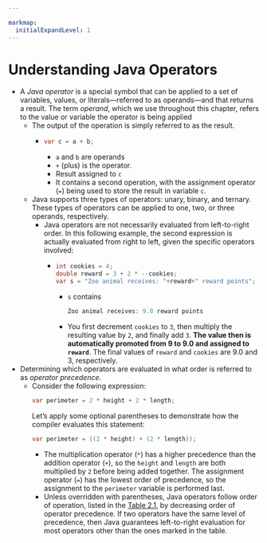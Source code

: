 ```yaml
---

markmap:
  initialExpandLevel: 1
---
```

# **Understanding Java Operators**
- A _Java operator_ is a special symbol that can be applied to a set 
of variables, values, or literals—referred to as operands—and 
that returns a result. The term _operand_, which we use throughout this 
chapter, refers to the value or variable the operator is being applied  
  - The output of the operation is simply referred to as the result.
    - ```java
      var c = a + b;
      ```
      - `a` and `b` are operands
      - `+` (plus) is the operator.
      - Result assigned to `c`
      - It contains a second operation, with the assignment operator (`=`) 
      being used to store the result in variable `c`.
  - Java supports three types of operators: unary, binary, and ternary. 
  These types of operators can be applied to one, two, or three 
  operands, respectively.
    - Java operators are not necessarily evaluated from left-to-right 
    order. In this following example, the second expression is 
    actually evaluated from right to left, given the specific operators 
    involved:
      - ```java
        int cookies = 4;
        double reward = 3 + 2 * --cookies;
        var s = "Zoo animal receives: "+reward+" reward points";
        ```
        - `s` contains
            ```java
            Zoo animal receives: 9.0 reward points
            ```
        - You first decrement `cookies` to `3`, then multiply the resulting value by 
        `2`, and finally add `3`. **The value then is automatically promoted 
        from 9 to 9.0 and assigned to `reward`**. The final values of `reward` 
        and `cookies` are 9.0 and 3, respectively.
- Determining which operators are evaluated in what order is referred 
to as _operator precedence_.
  - Consider the following expression:
    ```java
    var perimeter = 2 * height + 2 * length;
    ```
    Let’s apply some optional parentheses to demonstrate how the 
    compiler evaluates this statement:
    ```java
    var perimeter = ((2 * height) + (2 * length));
    ```
      - The multiplication operator (`*`) has a higher precedence than the 
      addition operator (`+`), so the `height` and `length` are both 
      multiplied by `2` before being added together. The assignment 
      operator (`=`) has the lowest order of precedence, so the 
      assignment to the `perimeter` variable is performed last.
      - Unless overridden with parentheses, Java operators follow order of operation, 
      listed in the [Table 2.1](https://1drv.ms/i/c/c83cfca51d5c2032/EVvIozQUveROs14p0w2GV-kBSUvvsxsaMgeGsv17I2J0Bg?e=gPOAKq), by decreasing order of operator precedence. If two 
      operators have the same level of precedence, then Java guarantees left-to-right
      evaluation for most operators other than the ones marked in the table.